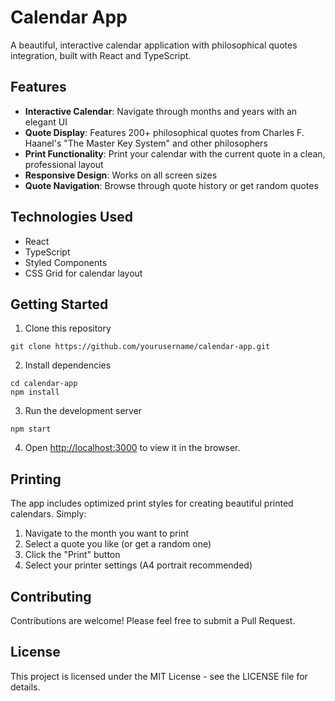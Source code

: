 # Calendar App

A beautiful, interactive calendar application with philosophical quotes integration, built with React and TypeScript.

## Features

- **Interactive Calendar**: Navigate through months and years with an elegant UI
- **Quote Display**: Features 200+ philosophical quotes from Charles F. Haanel's "The Master Key System" and other philosophers
- **Print Functionality**: Print your calendar with the current quote in a clean, professional layout
- **Responsive Design**: Works on all screen sizes
- **Quote Navigation**: Browse through quote history or get random quotes

## Technologies Used

- React 
- TypeScript
- Styled Components
- CSS Grid for calendar layout

## Getting Started

1. Clone this repository
```
git clone https://github.com/yourusername/calendar-app.git
```

2. Install dependencies
```
cd calendar-app
npm install
```

3. Run the development server
```
npm start
```

4. Open [http://localhost:3000](http://localhost:3000) to view it in the browser.

## Printing

The app includes optimized print styles for creating beautiful printed calendars. Simply:

1. Navigate to the month you want to print
2. Select a quote you like (or get a random one)
3. Click the "Print" button
4. Select your printer settings (A4 portrait recommended)

## Contributing

Contributions are welcome! Please feel free to submit a Pull Request.

## License

This project is licensed under the MIT License - see the LICENSE file for details. 